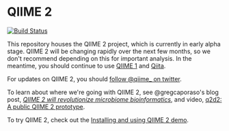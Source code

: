 # QIIME 2

[![Build Status](https://travis-ci.org/qiime2/qiime2.svg?branch=master)](https://travis-ci.org/qiime2/qiime2)

This repository houses the QIIME 2 project, which is currently in early alpha stage. QIIME 2 will be changing rapidly over the next few months, so we don't recommend depending on this for important analysis. In the meantime, you should continue to use [QIIME 1](http://www.qiime.org) and [Qiita](http://qiita.microbio.me).

For updates on QIIME 2, you should [follow @qiime_ on twitter](https://twitter.com/qiime_).

To learn about where we're going with QIIME 2, see @gregcaporaso's blog post, [*QIIME 2 will revolutionize microbiome bioinformatics*](http://americangut.org/qiime-2-will-revolutionize-microbiome-bioinformatics/), and  video, [q2d2: A public QIIME 2 prototype](https://www.youtube.com/watch?v=kllTtKWr5HQ). 

To try QIIME 2, check out the [Installing and using QIIME 2 demo](https://github.com/qiime2/qiime2/wiki/Installing-and-using-QIIME-2).
